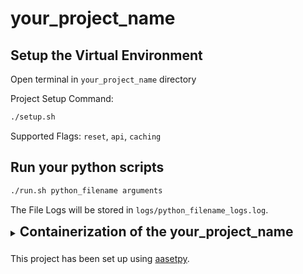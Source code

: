 <!-- Modify **`README.md`** as per your project -->
<!-- credits: aadarshlalchandani/aasetpy -->

# your_project_name

## Setup the Virtual Environment

Open terminal in `your_project_name` directory

Project Setup Command:

```bash
./setup.sh
```

Supported Flags: `reset`, `api`, `caching`

## Run your python scripts

```bash
./run.sh python_filename arguments
```

The File Logs will be stored in `logs/python_filename_logs.log`.

<details>

<summary>
<h2 style="display: inline;">
Containerization of the your_project_name
</h2>
</summary>

### Containerize and Start the Project inside container

```bash
sudo docker-compose up --build -d
```

### Access the real time project logs

```bash
sudo docker exec -it DOCKER_IMAGE_NAME tail -f logs/main_logs.log
```

### Access all logs in the docker container with filename

```bash
sudo docker exec -it DOCKER_IMAGE_NAME sh -c 'for file in logs/*.log; do echo "File: $file"; cat "$file"; echo -en "\n\n"; done'
```

### Access Docker Container

```bash
sudo docker ps --filter name=DOCKER_IMAGE_NAME
```

### Stop the API Docker Container

```bash
sudo docker stop $(sudo docker ps -aq --filter name=DOCKER_IMAGE_NAME)
```

</details>

###

This project has been set up using [aasetpy](https://github.com/aadarshlalchandani/aasetpy).
